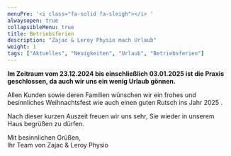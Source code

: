 ```yaml
---
menuPre: '<i class="fa-solid fa-sleigh"></i> '
alwaysopen: true
collapsibleMenu: true
title: Betriebsferien
description: "Zajac & Leroy Physio mach Urlaub"
weight: 1
tags: ["Aktuelles", "Neuigkeiten", "Urlaub", "Betriebsferien"]
---
```


**Im Zeitraum vom 23.12.2024 bis einschließlich 03.01.2025 ist die Praxis geschlossen, da auch wir uns ein wenig Urlaub gönnen.**

Allen Kunden sowie deren Familien wünschen wir ein frohes und besinnliches Weihnachtsfest <i class="fa-solid fa-tree"></i> wie auch einen guten Rutsch ins Jahr 2025 <i class="fa-solid fa-champagne-glasses"></i>.

Nach dieser kurzen Auszeit freuen wir uns sehr, Sie wieder in unserem Haus begrüßen zu dürfen.

Mit besinnlichen Grüßen,\
Ihr Team von Zajac &amp; Leroy Physio
